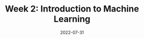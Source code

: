 ---
# Page title
title: "Week 2: Introduction to Machine Learning"

# Page summary for search engines.
summary: Notes on week 2

# Date page published
date: 2022-07-31

type: course

toc: true
# Position of this page in the menu. Remove this option to sort alphabetically.
---